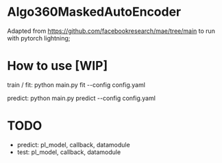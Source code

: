 # Algo360MaskedAutoEncoder


Adapted from https://github.com/facebookresearch/mae/tree/main to run with pytorch lightning;


# How to use [WIP]

train / fit: python main.py fit --config config.yaml

predict: python main.py predict --config config.yaml

# TODO

- predict: pl_model, callback, datamodule
- test: pl_model, callback, datamodule

